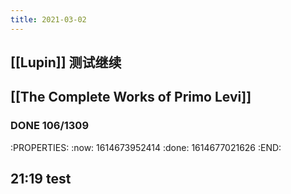 ```yaml
---
title: 2021-03-02
---
```


## [[Lupin]] 测试继续
## [[The Complete Works of Primo Levi]]
### DONE  106/1309
:PROPERTIES:
:now: 1614673952414
:done: 1614677021626
:END:
##

## 21:19 test
